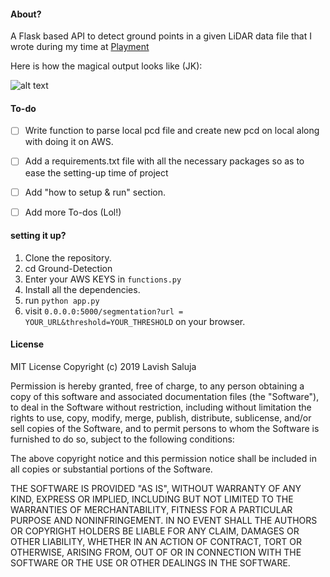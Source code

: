 #### About?
A Flask based API to detect ground points in a given LiDAR data file that I wrote during my time at [Playment](https://playment.io/)

Here is how the magical output looks like (JK):

![alt text](https://github.com/lavishsaluja/Ground-Detection/blob/master/segmented_ground.png)


#### To-do
- [ ] Write function to parse local pcd file and create new pcd on local along with doing it on AWS.
- [ ] Add a requirements.txt file with all the necessary packages so as to ease the setting-up time of project
- [ ] Add "how to setup & run" section.
- [ ] Add more To-dos (Lol!)


#### setting it up?
1. Clone the repository.
2. cd Ground-Detection
3. Enter your AWS KEYS in `functions.py`
4. Install all the dependencies.
5. run `python app.py`
6. visit `0.0.0.0:5000/segmentation?url = YOUR_URL&threshold=YOUR_THRESHOLD` on your browser.


#### License
MIT License
Copyright (c) 2019 Lavish Saluja

Permission is hereby granted, free of charge, to any person obtaining a copy of this software and associated documentation files (the "Software"), to deal in the Software without restriction, including without limitation the rights to use, copy, modify, merge, publish, distribute, sublicense, and/or sell copies of the Software, and to permit persons to whom the Software is furnished to do so, subject to the following conditions:

The above copyright notice and this permission notice shall be included in all copies or substantial portions of the Software.

THE SOFTWARE IS PROVIDED "AS IS", WITHOUT WARRANTY OF ANY KIND, EXPRESS OR IMPLIED, INCLUDING BUT NOT LIMITED TO THE WARRANTIES OF MERCHANTABILITY, FITNESS FOR A PARTICULAR PURPOSE AND NONINFRINGEMENT. IN NO EVENT SHALL THE AUTHORS OR COPYRIGHT HOLDERS BE LIABLE FOR ANY CLAIM, DAMAGES OR OTHER LIABILITY, WHETHER IN AN ACTION OF CONTRACT, TORT OR OTHERWISE, ARISING FROM, OUT OF OR IN CONNECTION WITH THE SOFTWARE OR THE USE OR OTHER DEALINGS IN THE SOFTWARE.